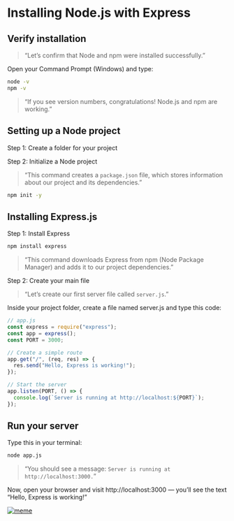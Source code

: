 # Installing Node.js with Express

## Verify installation

> “Let’s confirm that Node and npm were installed successfully.”

Open your Command Prompt (Windows) and type:

```bash
node -v
npm -v
```

> “If you see version numbers, congratulations! Node.js and npm are working.”

## Setting up a Node project

Step 1: Create a folder for your project

Step 2: Initialize a Node project

> “This command creates a `package.json` file, which stores information about our project and its dependencies.”

```bash
npm init -y
```

## Installing Express.js

Step 1: Install Express

```bash
npm install express
```

> “This command downloads Express from npm (Node Package Manager) and adds it to our project dependencies.”

Step 2: Create your main file

> “Let’s create our first server file called `server.js`.”

Inside your project folder, create a file named server.js and type this code:

```javascript
// app.js
const express = require("express");
const app = express();
const PORT = 3000;

// Create a simple route
app.get("/", (req, res) => {
  res.send("Hello, Express is working!");
});

// Start the server
app.listen(PORT, () => {
  console.log(`Server is running at http://localhost:${PORT}`);
});
```

## Run your server

Type this in your terminal:

```bash
node app.js
```

> “You should see a message:
> `Server is running at http://localhost:3000.`”

Now, open your browser and visit http://localhost:3000
— you’ll see the text “Hello, Express is working!”

[![meme](https://media.giphy.com/media/l2Sqj1vsFCSCs6k5G/giphy.gif)](https://media.giphy.com/media/l2Sqj1vsFCSCs6k5G/giphy.gif)

